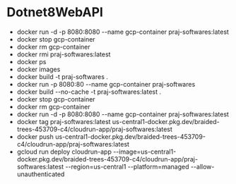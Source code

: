 # Dotnet8WebAPI




- docker run -d -p 8080:8080 --name gcp-container praj-softwares:latest 
- docker stop gcp-container 
- docker rm gcp-container 
- docker rmi praj-softwares:latest 
- docker ps 
- docker images 
- docker build -t praj-softwares . 
- docker run -p 8080:80 --name gcp-container praj-softwares 
- docker build --no-cache -t praj-softwares:latest . 
- docker stop gcp-container 
- docker rm gcp-container 
- docker run -d -p 8080:8080 --name gcp-container praj-softwares:latest 
- docker tag praj-softwares:latest us-central1-docker.pkg.dev/braided-trees-453709-c4/cloudrun-app/praj-softwares:latest
- docker push us-central1-docker.pkg.dev/braided-trees-453709-c4/cloudrun-app/praj-softwares:latest 
- gcloud run deploy cloudrun-app --image=us-central1-docker.pkg.dev/braided-trees-453709-c4/cloudrun-app/praj-softwares:latest --region=us-central1 --platform=managed --allow-unauthenticated
